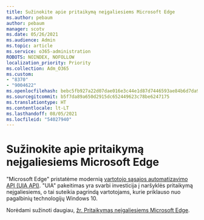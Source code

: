 ```yaml
---
title: Sužinokite apie pritaikymą neįgaliesiems Microsoft Edge
ms.author: pebaum
author: pebaum
manager: scotv
ms.date: 05/26/2021
ms.audience: Admin
ms.topic: article
ms.service: o365-administration
ROBOTS: NOINDEX, NOFOLLOW
localization_priority: Priority
ms.collection: Adm_O365
ms.custom:
- "8370"
- "9004622"
ms.openlocfilehash: bebc5fb927a22d07dae016e3c44e1d87d7446593ae84b6d7da9b2354ac53a599
ms.sourcegitcommit: b5f7da89a650d2915dc652449623c78be6247175
ms.translationtype: HT
ms.contentlocale: lt-LT
ms.lasthandoff: 08/05/2021
ms.locfileid: "54027940"
---
```

# <a name="learn-about-accessibility-in-microsoft-edge"></a>Sužinokite apie pritaikymą neįgaliesiems Microsoft Edge

"Microsoft Edge" pristatėme modernią [vartotojo sąsajos automatizavimo API (UIA API)](https://go.microsoft.com/fwlink/?linkid=2153423). "UIA" pakeitimas yra svarbi investicija į naršyklės pritaikymą neįgaliesiems, o tai suteikia pagrindą vartotojams, kurie priklauso nuo pagalbinių technologijų Windows 10. 

Norėdami sužinoti daugiau, [žr. Pritaikymas neįgaliesiems Microsoft Edge](https://go.microsoft.com/fwlink/?linkid=2153512).
